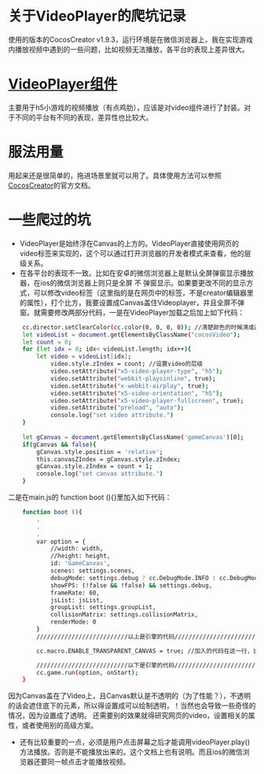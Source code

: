 # 关于VideoPlayer的爬坑记录
使用的版本的CocosCreator v1.9.3，运行环境是在微信浏览器上，我在实现游戏内播放视频中遇到的一些问题，比如视频无法播放，各平台的表现上差异很大。

# [VideoPlayer组件](https://docs.cocos.com/creator/1.9/manual/zh/components/videoplayer.html)
主要用于h5小游戏的视频播放（有点鸡肋），应该是对video组件进行了封装。对于不同的平台有不同的表现，差异性也比较大。

# 服法用量
用起来还是很简单的，拖进场景里就可以用了。具体使用方法可以参照[CocosCreator](https://docs.cocos.com/creator/1.9/manual/zh/components/videoplayer.html)的官方文档。

# 一些爬过的坑
* VideoPlayer是始终浮在Canvas的上方的。VideoPlayer直接使用网页的video标签来实现的，这个可以通过打开浏览器的开发者模式来查看，他的层级关系。
* 在各平台的表现不一致。比如在安卓的微信浏览器上是默认全屏弹窗显示播放器，在ios的微信浏览器上则只是全屏 不 弹窗显示。如果要更改不同的显示方式，可以修改video标签（这里指的是在网页中的标签，不是creator编辑器里的属性），打个比方，我要设置成Canvas盖住Videoplayer，并且全屏不弹窗。就需要修改两部分代码，一是在VideoPlayer加载之后加上如下代码：
```bash
    cc.director.setClearColor(cc.color(0, 0, 0, 0)); //清楚颜色的时候清成透明
    let videoList = document.getElementsByClassName("cocosVideo");
    let count = 0;
    for (let idx = 0; idx< videoList.length; idx++){
        let video = videoList[idx];
            video.style.zIndex = count; //设置video的层级
            video.setAttribute("x5-video-player-type", "h5");
            video.setAttribute("webkit-playsinline", true);
            video.setAttribute("x-webkit-airplay", true);
            video.setAttribute("x5-video-orientation", "h5");
            video.setAttribute("x5-video-player-fullscreen", true);
            video.setAttribute("preload", "auto");
            console.log("set video attribute.")
    }
    
    let gCanvas = document.getElementsByClassName('gameCanvas')[0];
    if(gCanvas && false){
        gCanvas.style.position = 'relative';
        this.canvasZIndex = gCanvas.style.zIndex;
        gCanvas.style.zIndex = count + 1;
        console.log("set canvas attribute.")
    }
```
二是在main.js的 function boot (){}里加入如下代码：
```bash
    function boot (){
        .
        .
        .
        var option = {
            //width: width,
            //height: height,
            id: 'GameCanvas',
            scenes: settings.scenes,
            debugMode: settings.debug ? cc.DebugMode.INFO : cc.DebugMode.ERROR,
            showFPS: (!false && !false) && settings.debug,
            frameRate: 60,
            jsList: jsList,
            groupList: settings.groupList,
            collisionMatrix: settings.collisionMatrix,
            renderMode: 0
        }
        //////////////////////////以上是引擎的代码///////////////////////////////////

        cc.macro.ENABLE_TRANSPARENT_CANVAS = true; //加入的代码在这一行，设置允许绘制Canvas为透明

        //////////////////////////以下是引擎的代码///////////////////////////////////
        cc.game.run(option, onStart);
    }
```
因为Canvas盖在了Video上，且Canvas默认是不透明的（为了性能？），不透明的话会遮住底下的元素，所以得设置成可以绘制透明，！当然也会导致一些奇怪的情况，因为设置成了透明。
还需要别的效果就得研究网页的video，设置相关的属性，或者使用别的高级方案。
* 还有比较重要的一点，必须是用户点击屏幕之后才能调用videoPlayer.play()方法播放。否则是不能播放出来的。这个文档上也有说明。而且ios的微信浏览器还要同一帧点击才能播放视频。